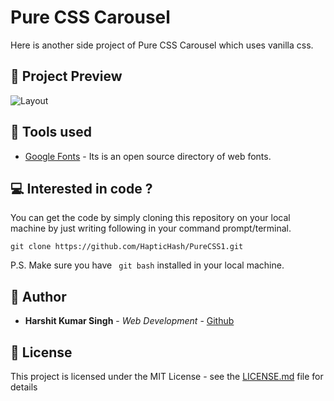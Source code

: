 # Pure CSS Carousel
Here is another side project of Pure CSS Carousel which uses vanilla css.

##  :mag_right: Project Preview
![Layout](https://HapticHash.github.io/PureCSS1/images/preview.png)

##  :wrench: Tools used
* [Google Fonts](https://fonts.google.com/) - Its is an open source directory of web fonts.


##   :computer: Interested in code ?

You can get the code by simply cloning this repository on your local machine by just writing following in your command prompt/terminal. 
```
git clone https://github.com/HapticHash/PureCSS1.git
```
P.S. Make sure you have ``` git bash``` installed in your local machine.


##  :busts_in_silhouette: Author

* **Harshit Kumar Singh** - *Web Development* - [Github](https://github.com/HapticHash)

##  :page_facing_up: License

This project is licensed under the MIT License - see the [LICENSE.md](LICENSE.md) file for details
